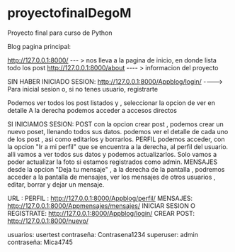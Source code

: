 # proyectofinalDegoM
Proyecto final para curso de Python 

Blog 
pagina principal: 

http://127.0.0.1:8000/   --- > nos lleva a la pagina de inicio, en donde lista todo los post 
http://127.0.0.1:8000/about ---- > informacion del proyecto 

SIN HABER INICIADO SESION:
http://127.0.0.1:8000/Appblog/login/ ----> Para inicial sesion o, si no tenes usuario, registrarte 

Podemos ver todos los post listados y , seleccionar la opcion de ver en detalle 
A la derecha podemos acceder a accesos directos

SI INICIAMOS SESION:
POST 
con la opcion crear post , podemos crear un nuevo poset, llenando todos sus datos.
podemos ver el detalle de cada uno de los post , asi como editarlos y borrarlos.
PERFIL
podemos acceder, con la opcion "Ir a mi perfil" que se encuentra a la derecha, al perfil del usuario. alli vamos a ver todos sus datos y podemos actualizarlos. Solo vamos a poder actualizar la foto si estamos registrados como admin. 
MENSAJES
desde la opcion "Deja tu mensaje" , a la derecha de la pantalla , podremos acceder a la pantalla de mensajes, ver los mensajes de otros usuarios , editar, borrar y dejar un mensaje. 


URL :
PERFIL : http://127.0.0.1:8000/Appblog/perfil/
MENSAJES: http://127.0.0.1:8000/Appmensajes/mensajes/
INICIAR SESION O REGISTRATE: http://127.0.0.1:8000/Appblog/login/ 
CREAR POST: http://127.0.0.1:8000/nuevo/


usuarios: usertest  contraseña: Contrasena1234
superuser: admin contraseña: Mica4745



